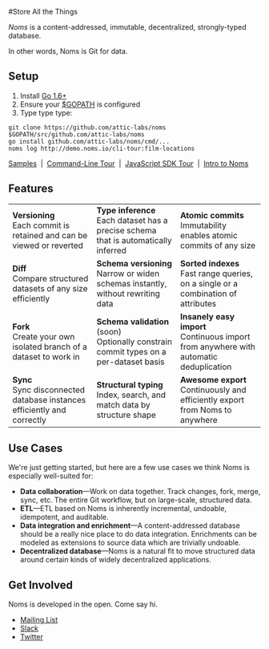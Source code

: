 #Store All the Things

*Noms* is a content-addressed, immutable, decentralized, strongly-typed database.

In other words, Noms is Git for data.

## Setup

1. Install [Go 1.6+](https://golang.org/dl/)
2. Ensure your [$GOPATH](https://github.com/golang/go/wiki/GOPATH) is configured
3. Type type type:
```
git clone https://github.com/attic-labs/noms $GOPATH/src/github.com/attic-labs/noms
go install github.com/attic-labs/noms/cmd/...
noms log http://demo.noms.io/cli-tour:film-locations
```
[Samples](TODO)&nbsp; | &nbsp;[Command-Line Tour](doc/cli-tour.md)&nbsp; | &nbsp;[JavaScript SDK Tour](doc/js-tour.md)&nbsp; | &nbsp;[Intro to Noms](doc/intro.md)


## Features

<table>
  <tr>
    <td><b>Versioning</b><br>
		Each commit is retained and can be viewed or reverted
  	<td><b>Type inference</b><br>
  		Each dataset has a precise schema that is automatically inferred
  	<td><b>Atomic commits</b><br>
  		Immutability enables atomic commits of any size
  <tr>
    <td><b>Diff</b><br>
    	Compare structured datasets of any size efficiently
    <td><b>Schema versioning</b><br>
    	Narrow or widen schemas instantly, without rewriting data
    <td><b>Sorted indexes</b><br>
    	Fast range queries, on a single or a combination of attributes
  <tr>
	<td><b>Fork</b><br>
		Create your own isolated branch of a dataset to work in
    <td><b>Schema validation</b> (soon)<br>
    	Optionally constrain commit types on a per-dataset basis
  	<td><b>Insanely easy import</b><br>
  		Continuous import from anywhere with automatic deduplication
  <tr>
  	<td><b>Sync</b><br>
  		Sync disconnected database instances efficiently and correctly
  	<td><b>Structural typing</b><br>
  		Index, search, and match data by structure shape
  	<td><b>Awesome export</b><br>
  		Continuously and efficiently export from Noms to anywhere
</table>


## Use Cases

We're just getting started, but here are a few use cases we think Noms is especially well-suited for:

* **Data collaboration**—Work on data together. Track changes, fork, merge, sync, etc. The entire Git workflow, but on large-scale, structured data.
* **ETL**—ETL based on Noms is inherently incremental, undoable, idempotent, and auditable.
* **Data integration and enrichment**—A content-addressed database should be a really nice place to do data integration. Enrichments can be modeled as extensions to source data which are trivially undoable.
* **Decentralized database**—Noms is a natural fit to move structured data around certain kinds of widely decentralized applications.


## Get Involved

Noms is developed in the open. Come say hi.

- [Mailing List](nomsdb@googlegroups.com)
- [Slack](atticlabs.slack.com/messages/dev)
- [Twitter](https://twitter.com/nomsdb)
